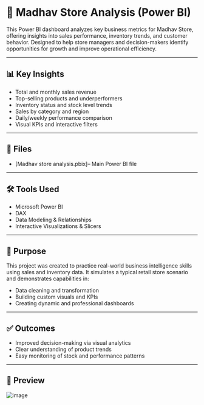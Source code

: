 # 🛒 Madhav Store Analysis (Power BI)

This Power BI dashboard analyzes key business metrics for Madhav Store, offering insights into sales performance, inventory trends, and customer behavior. Designed to help store managers and decision-makers identify opportunities for growth and improve operational efficiency.

---

## 📊 Key Insights

- Total and monthly sales revenue
- Top-selling products and underperformers
- Inventory status and stock level trends
- Sales by category and region
- Daily/weekly performance comparison
- Visual KPIs and interactive filters

---

## 📁 Files

- [Madhav store analysis.pbix]– Main Power BI file 
  

---

## 🛠 Tools Used

- Microsoft Power BI
- DAX
- Data Modeling & Relationships
- Interactive Visualizations & Slicers

---

## 📌 Purpose

This project was created to practice real-world business intelligence skills using sales and inventory data. It simulates a typical retail store scenario and demonstrates capabilities in:

- Data cleaning and transformation
- Building custom visuals and KPIs
- Creating dynamic and professional dashboards

---

## ✅ Outcomes

- Improved decision-making via visual analytics
- Clear understanding of product trends
- Easy monitoring of stock and performance patterns

---

## 📸 Preview

 ![image](https://github.com/user-attachments/assets/eae0253b-df77-463e-96b9-4a050b2be501)


